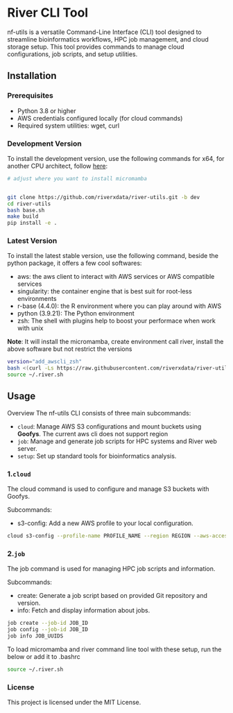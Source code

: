 # River CLI Tool

nf-utils is a versatile Command-Line Interface (CLI) tool designed to streamline bioinformatics workflows, HPC job management, and cloud storage setup. This tool provides commands to manage cloud configurations, job scripts, and setup utilities.

## Installation

### Prerequisites
- Python 3.8 or higher
- AWS credentials configured locally (for cloud commands)
- Required system utilities: wget, curl

### Development Version
To install the development version, use the following commands for x64, for another CPU architect, follow [here](https://mamba.readthedocs.io/en/latest/installation/micromamba-installation.html):
```bash
# adjust where you want to install micromamba


git clone https://github.com/riverxdata/river-utils.git -b dev
cd river-utils 
bash base.sh
make build
pip install -e .
```

### Latest Version
To install the latest stable version, use the following command, beside the python package, it offers a few cool softwares:
+ aws: the aws client to interact with AWS services or AWS compatible services
+ singularity: the container engine that is best suit for root-less environments
+ r-base (4.4.0): the R environment where you can play around with AWS
+ python (3.9.21): The Python environment
+ zsh: The shell with plugins help to boost your performace when work with unix

**Note**: It will install the micromamba, create environment call river, install the above software but not restrict the versions
```bash
version="add_awscli_zsh"
bash <(curl -Ls https://raw.githubusercontent.com/riverxdata/river-utils/${version}/install/setup.sh) $HOME $version
source ~/.river.sh
```

## Usage
Overview
The nf-utils CLI consists of three main subcommands:

+ `cloud`: Manage AWS S3 configurations and mount buckets using **Goofys**. The current aws cli does not support region
+ `job`: Manage and generate job scripts for HPC systems and River web server.
+ `setup`: Set up standard tools for bioinformatics analysis.

### 1.`cloud`
The cloud command is used to configure and manage S3 buckets with Goofys.

Subcommands:
+ s3-config: Add a new AWS profile to your local configuration.
```bash
cloud s3-config --profile-name PROFILE_NAME --region REGION --aws-access-key-id AWS_ACCESS_KEY_ID --aws-secret-access-key AWS_SECRET_ACCESS_KEY
```

### 2.`job`
The job command is used for managing HPC job scripts and information.

Subcommands:
+ create: Generate a job script based on provided Git repository and version.
+ info: Fetch and display information about jobs.
```bash
job create --job-id JOB_ID
job config --job-id JOB_ID
job info JOB_UUIDS
```

To load micromamba and river command line tool with these setup, run the below or add it to .bashrc 
```bash
source ~/.river.sh
```

### License
This project is licensed under the MIT License.